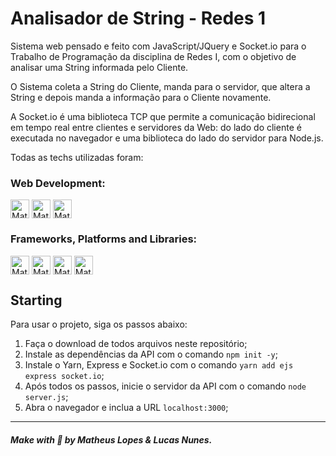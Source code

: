 # Analisador de String - Redes 1

Sistema web pensado e feito com JavaScript/JQuery e Socket.io para o Trabalho de Programação da disciplina de Redes I, com o objetivo de analisar uma String informada pelo Cliente.

O Sistema coleta a String do Cliente, manda para o servidor, que altera a String e depois manda a informação para o Cliente novamente.

A Socket.io é uma biblioteca TCP que permite a comunicação bidirecional em tempo real entre clientes e servidores da Web: do lado do cliente é executada no navegador e uma biblioteca do lado do servidor para Node.js.

Todas as techs utilizadas foram:
<div style="display: inline_block">
    <h3>Web Development:</h3>
    <img align="center" alt="Mat-HTML" height="30" src="https://img.shields.io/badge/html5-%23E34F26.svg?style=for-the-badge&logo=html5&logoColor=white">
    <img align="center" alt="Mat-CSS" height="30" src="https://img.shields.io/badge/css3-%231572B6.svg?style=for-the-badge&logo=css3&logoColor=white">
    <img align="center" alt="Mat-Js" height="30" src="https://img.shields.io/badge/javascript-%23323330.svg?style=for-the-badge&logo=javascript&logoColor=%23F7DF1E">
    <h3>Frameworks, Platforms and Libraries:</h3>
    <img align="center" alt="Mat-SK" height="30" src="https://img.shields.io/badge/Socket.io-black?style=for-the-badge&logo=socket.io&badgeColor=010101">
    <img align="center" alt="Mat-JQY" height="30" src="https://img.shields.io/badge/jquery-%230769AD.svg?style=for-the-badge&logo=jquery&logoColor=white">
    <img align="center" alt="Mat-Node" height="30" src="https://img.shields.io/badge/node.js-6DA55F?style=for-the-badge&logo=node.js&logoColor=white">
    <img align="center" alt="Mat-Exp" height="30" src="https://img.shields.io/badge/express.js-%23404d59.svg?style=for-the-badge&logo=express&logoColor=%2361DAFB">
</div>

## Starting 

Para usar o projeto, siga os passos abaixo:
1. Faça o download de todos arquivos neste repositório;
2. Instale as dependências da API com o comando `npm init -y`;
3. Instale o Yarn, Express e Socket.io com o comando `yarn add ejs express socket.io`;
4. Após todos os passos, inicie o servidor da API com o comando `node server.js`;
5. Abra o navegador e inclua a URL `localhost:3000`;

--- 

##### Make with 🧠 by Matheus Lopes & Lucas Nunes. 